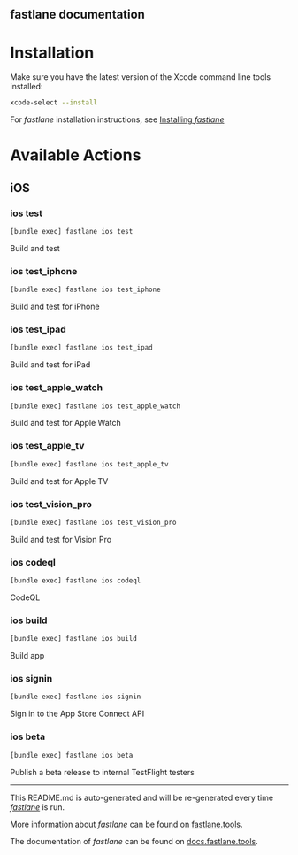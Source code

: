 fastlane documentation
----

# Installation

Make sure you have the latest version of the Xcode command line tools installed:

```sh
xcode-select --install
```

For _fastlane_ installation instructions, see [Installing _fastlane_](https://docs.fastlane.tools/#installing-fastlane)

# Available Actions

## iOS

### ios test

```sh
[bundle exec] fastlane ios test
```

Build and test

### ios test_iphone

```sh
[bundle exec] fastlane ios test_iphone
```

Build and test for iPhone

### ios test_ipad

```sh
[bundle exec] fastlane ios test_ipad
```

Build and test for iPad

### ios test_apple_watch

```sh
[bundle exec] fastlane ios test_apple_watch
```

Build and test for Apple Watch

### ios test_apple_tv

```sh
[bundle exec] fastlane ios test_apple_tv
```

Build and test for Apple TV

### ios test_vision_pro

```sh
[bundle exec] fastlane ios test_vision_pro
```

Build and test for Vision Pro

### ios codeql

```sh
[bundle exec] fastlane ios codeql
```

CodeQL

### ios build

```sh
[bundle exec] fastlane ios build
```

Build app

### ios signin

```sh
[bundle exec] fastlane ios signin
```

Sign in to the App Store Connect API

### ios beta

```sh
[bundle exec] fastlane ios beta
```

Publish a beta release to internal TestFlight testers

----

This README.md is auto-generated and will be re-generated every time [_fastlane_](https://fastlane.tools) is run.

More information about _fastlane_ can be found on [fastlane.tools](https://fastlane.tools).

The documentation of _fastlane_ can be found on [docs.fastlane.tools](https://docs.fastlane.tools).

